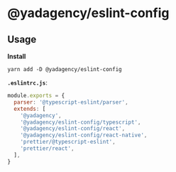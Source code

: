 # @yadagency/eslint-config

## Usage

**Install**

```shell
yarn add -D @yadagency/eslint-config
```

**`.eslintrc.js`**:
```js
module.exports = {
  parser: '@typescript-eslint/parser',
  extends: [
    '@yadagency',
    '@yadagency/eslint-config/typescript',
    '@yadagency/eslint-config/react',
    '@yadagency/eslint-config/react-native',
    'prettier/@typescript-eslint',
    'prettier/react',
  ],
}
```